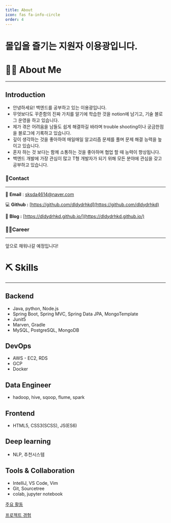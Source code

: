 ```yaml
---
title: About
icon: fas fa-info-circle
order: 4
---
```

# 몰입을 즐기는 지원자 이용광입니다.

# 💁🏻 About Me

---

## Introduction

- 안녕하세요! 백엔드를 공부하고 있는 이용광입니다.
- 무엇보다도 꾸준함의 진짜 가치를 알기에
학습한 것을 notion에 남기고, 기술 블로그 운영을 하고 있습니다.
- 제가 겪은 어려움을 남들도 쉽게 해결하길 바라며
trouble shooting이나 궁금한점을 블로그에 기록하고 있습니다.
- 깊이 생각하는 것을 좋아하여 매일매일
알고리즘 문제를 풀며 문제 해결 능력을 높이고 있습니다.
- 혼자 하는 것 보다는 함께 소통하는 것을 좋아하며 협업 할 때 능력이 향상됩니다.
- 백엔드 개발에 가장 관심이 많고 
T형 개발자가 되기 위해 모든 분야에 관심을 갖고 공부하고 있습니다.

### 👥Contact

---

📮 **Email** : sksda4614@naver.com

💻 **Github :** [https://github.com/dldydrhkd](https://github.com/dldydrhkd)

📝 **Blog :** [https://dldydrhkd.github.io/](https://dldydrhkd.github.io/)

### 🏃‍♂️Career

---

앞으로 채워나갈 예정입니다!

# ⛏️ Skills

---

## Backend

- Java, python, Node.js
- Spring Boot, Spring MVC, Spring Data JPA, MongoTemplate
- Junit5
- Marven, Gradle
- MySQL, PostgreSQL, MongoDB

## DevOps

- AWS - EC2, RDS
- GCP
- Docker

## Data Engineer

- hadoop, hive, sqoop, flume, spark

## Frontend

- HTML5, CSS3(SCSS), JS(ES6)

## Deep learning

- NLP, 추천시스템

## Tools & Collaboration

- IntelliJ, VS Code, Vim
- Git, Sourcetree
- colab, jupyter notebook

[주요 활동](https://www.notion.so/d35367f6fcca47e4bea41995d02e6b57)

[ 프로젝트 경험](https://www.notion.so/ff15acfdd34a4dae8ab86944705b9791)

